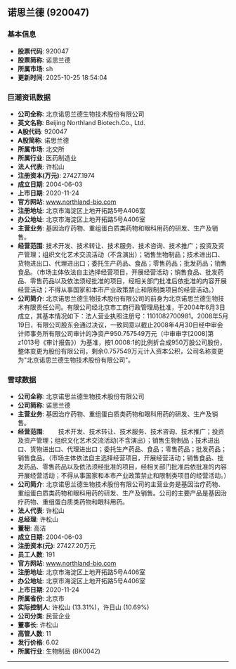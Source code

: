 ## 诺思兰德 (920047)

### 基本信息

- **股票代码**: 920047
- **股票简称**: 诺思兰德
- **所属市场**: sh
- **更新时间**: 2025-10-25 18:54:04

### 巨潮资讯数据

- **公司全称**: 北京诺思兰德生物技术股份有限公司
- **英文名称**: Beijing Northland Biotech.Co., Ltd.
- **A股代码**: 920047
- **A股简称**: 诺思兰德
- **所属市场**: 北交所
- **所属行业**: 医药制造业
- **法人代表**: 许松山
- **注册资本(万元)**: 27427.1974
- **成立日期**: 2004-06-03
- **上市日期**: 2020-11-24
- **官方网站**: www.northland-bio.com
- **注册地址**: 北京市海淀区上地开拓路5号A406室
- **办公地址**: 北京市海淀区上地开拓路5号A406室
- **主营业务**: 基因治疗药物、重组蛋白质类药物和眼科用药的研发、生产及销售。
- **经营范围**: 技术开发、技术转让、技术服务、技术咨询、技术推广；投资及资产管理；组织文化艺术交流活动（不含演出）；销售生物制品；技术进出口、货物进出口、代理进出口；委托生产药品、食品；零售药品；批发药品；销售食品。（市场主体依法自主选择经营项目，开展经营活动；销售食品、批发药品、零售药品以及依法须经批准的项目，经相关部门批准后依批准的内容开展经营活动；不得从事国家和本市产业政策禁止和限制类项目的经营活动。）
- **公司简介**: 北京诺思兰德生物技术股份有限公司的前身为北京诺思兰德生物技术有限责任公司。有限公司经北京市工商行政管理局批准，于2004年6月3日成立，其基本情况如下：法人营业执照注册号：1101082700981。2008年5月19日，有限公司股东会通过决议，一致同意以截止2008年4月30日经中审会计师事务所有限公司审计的净资产950.757549万元（中审审字[2008]第z1013号《审计报告》）为基准，按1.0008:1的比例折合成950万股公司股份，整体变更为股份有限公司，剩余0.757549万元计入资本公积，公司名称变更为"北京诺思兰德生物技术股份有限公司"。

### 雪球数据

- **公司全称**: 北京诺思兰德生物技术股份有限公司
- **公司简称**: 诺思兰德
- **主营业务**: 基因治疗药物、重组蛋白质类药物和眼科用药的研发、生产及销售。
- **经营范围**: 　　技术开发、技术转让、技术服务、技术咨询、技术推广；投资及资产管理；组织文化艺术交流活动(不含演出）；销售生物制品；技术进出口、货物进出口、代理进出口；委托生产药品、食品；零售药品；批发药品；销售食品。（市场主体依法自主选择经营项目，开展经营活动；销售食品、批发药品、零售药品以及依法须经批准的项目，经相关部门批准后依批准的内容开展经营活动；不得从事国家和本市产业政策禁止和限制类项目的经营活动。）
- **公司简介**: 北京诺思兰德生物技术股份有限公司的主营业务是基因治疗药物、重组蛋白质类药物和眼科用药的研发、生产及销售。公司的主要产品是基因治疗药物、重组蛋白质类药物和眼科用药。
- **法人代表**: 许松山
- **总经理**: 许松山
- **董秘**: 高洁
- **成立日期**: 2004-06-03
- **注册资本(元)**: 27427.20万元
- **员工人数**: 191
- **官方网站**: www.northland-bio.com
- **注册地址**: 北京市海淀区上地开拓路5号A406室
- **办公地址**: 北京市海淀区上地开拓路5号A406室
- **上市日期**: 2020-11-24
- **所属省份**: 北京市
- **实际控制人**: 许松山 (13.31%)，许日山 (10.69%)
- **公司分类**: 民营企业
- **董事长**: 许松山
- **高管人数**: 11
- **发行价格**: 6.02
- **所属行业**: 生物制品 (BK0042)

---